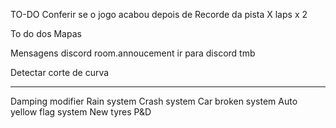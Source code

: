 TO-DO
Conferir se o jogo acabou depois de Recorde da pista X laps x 2

To do dos Mapas

Mensagens discord
room.annoucement ir para discord tmb

Detectar corte de curva

---

Damping modifier
Rain system
Crash system
Car broken system
Auto yellow flag system
New tyres
P&D
